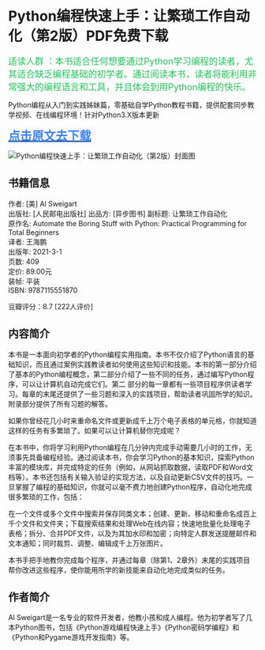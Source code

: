 Python编程快速上手：让繁琐工作自动化（第2版）PDF免费下载
===========

<font color="#22c55e" size="4">适读人群 ：本书适合任何想要通过Python学习编程的读者，尤其适合缺乏编程基础的初学者。通过阅读本书，读者将能利用非常强大的编程语言和工具，并且体会到用Python编程的快乐。</font>

<font contenteditable="true">Python编程从入门到实践姊妹篇，零基础自学Python教程书籍，提供配套同步教学视频、在线编程环境！针对Python3.X版本更新</font>

[<font color="#3b82f6" size="5"><b><u>点击原文去下载</u></b></font>](https://book.cgfw.top/book/5212b8d6287d4d67b5218dbd7370280e)

![Python编程快速上手：让繁琐工作自动化（第2版）封面图](https://book.cgfw.top/image/cover/5212b8d6287d4d67b5218dbd7370280e.jpg)

书籍信息
----

<span><span class="pl">作者</span>: [美] Al Sweigart</span>  
<span class="pl">出版社:</span> [人民邮电出版社] 
<span class="pl">出品方:</span> [异步图书]
<span class="pl">副标题:</span> 让繁琐工作自动化  
<span class="pl">原作名:</span> Automate the Boring Stuff with Python: Practical Programming for Total Beginners  
<span><span class="pl">译者</span>: 王海鹏</span>  
<span class="pl">出版年:</span> 2021-3-1  
<span class="pl">页数:</span> 409  
<span class="pl">定价:</span> 89.00元  
<span class="pl">装帧:</span> 平装  
<span class="pl">ISBN:</span> 9787115551870  

豆瓣评分：8.7 [222人评价]

内容简介
----

本书是一本面向初学者的Python编程实用指南。本书不仅介绍了Python语言的基础知识，而且通过案例实践教读者如何使用这些知识和技能。本书的第一部分介绍了基本的Python编程概念，第二部分介绍了一些不同的任务，通过编写Python程序，可以让计算机自动完成它们。第二 部分的每一章都有一些项目程序供读者学习。每章的末尾还提供了一些习题和深入的实践项目，帮助读者巩固所学的知识。附录部分提供了所有习题的解答。

如果你曾经花几小时来重命名文件或更新成千上万个电子表格的单元格，你就知道这样的任务有多繁琐了。如果可以让计算机替你完成呢？

在本书中，你将学习利用Python编程在几分钟内完成手动需要几小时的工作，无须事先具备编程经验。通过阅读本书，你会学习Python的基本知识，探索Python丰富的模块库，并完成特定的任务（例如，从网站抓取数据，读取PDF和Word文档等）。本书还包括有关输入验证的实现方法，以及自动更新CSV文件的技巧。一旦掌握了编程的基础知识，你就可以毫不费力地创建Python程序，自动化地完成很多繁琐的工作，包括：

在一个文件或多个文件中搜索并保存同类文本；创建、更新、移动和重命名成百上千个文件和文件夹；下载搜索结果和处理Web在线内容；快速地批量化处理电子表格；拆分、合并PDF文件，以及为其加水印和加密；向特定人群发送提醒邮件和文本通知；同时裁剪、调整、编辑成千上万张图片。

本书手把手地教你完成每个程序，并通过每章（除第1、2章外）末尾的实践项目帮你改进这些程序，使你能用所学的新技能来自动化地完成类似的任务。

作者简介
----

Al Sweigart是一名专业的软件开发者，他教小孩和成人编程。他为初学者写了几本Python图书，包括《Python游戏编程快速上手》《Python密码学编程》和《Python和Pygame游戏开发指南》等。
